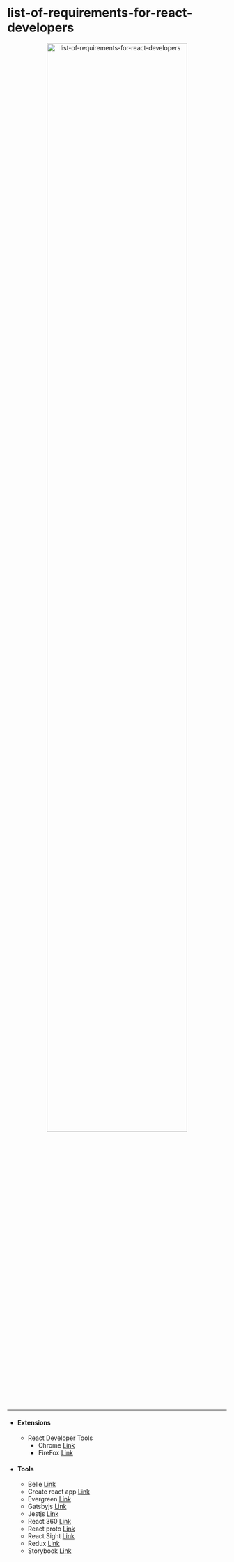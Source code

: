 # list-of-requirements-for-react-developers

<p align="center">
<a href="https://github.com/Amirrezaheydari81/list-of-requirements-for-react-developers">
<img src="https://user-images.githubusercontent.com/63079207/212492851-88a7f486-6c7b-4d10-abaf-864e1f875364.jpg" alt="list-of-requirements-for-react-developers" width="80%">
</a>
</p>
<hr/>

- #### Extensions

  - React Developer Tools
    - Chrome [Link](https://chrome.google.com/webstore/detail/react-developer-tools/fmkadmapgofadopljbjfkapdkoienihi?hl=en)
    - FireFox [Link](https://addons.mozilla.org/en-US/firefox/addon/react-devtools/)

- #### Tools
  - Belle [Link](http://nikgraf.github.io/belle)
  - Create react app [Link](https://github.com/facebook/create-react-app)
  - Evergreen [Link](https://evergreen.segment.com/)
  - Gatsbyjs [Link](https://www.gatsbyjs.com/)
  - Jestjs [Link](https://jestjs.io/)
  - React 360 [Link](https://github.com/facebookarchive/react-360)
  - React proto [Link](https://react-proto.github.io/react-proto/)
  - React Sight [Link](https://github.com/React-Sight/React-Sight)
  - Redux [Link](https://redux.js.org/)
  - Storybook [Link](https://storybook.js.org/)
